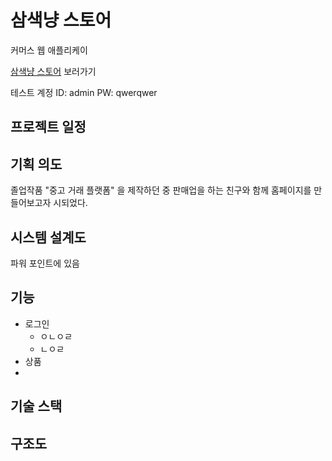 # 삼색냥 스토어
커머스 웹 애플리케이

[삼색냥 스토어](http://ec2-52-78-33-172.ap-northeast-2.compute.amazonaws.com:8080/) 보러가기

테스트 계정 ID: admin PW: qwerqwer


## 프로젝트 일정

## 기획 의도
졸업작품 "중고 거래 플랫폼" 을 제작하던 중 판매업을 하는 친구와 함께 홈페이지를
만들어보고자 시되었다.

## 시스템 설계도
파워 포인트에 있음

## 기능
- 로그인
  - ㅇㄴㅇㄹ
  - ㄴㅇㄹ
- 상품
- 


## 기술 스택

## 구조도

